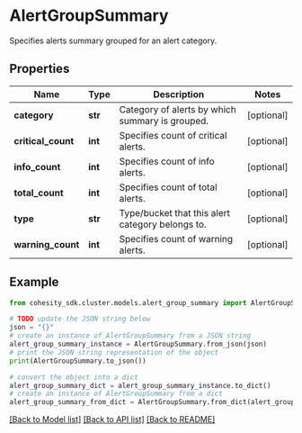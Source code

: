 # AlertGroupSummary

Specifies alerts summary grouped for an alert category.

## Properties

Name | Type | Description | Notes
------------ | ------------- | ------------- | -------------
**category** | **str** | Category of alerts by which summary is grouped. | [optional] 
**critical_count** | **int** | Specifies count of critical alerts. | [optional] 
**info_count** | **int** | Specifies count of info alerts. | [optional] 
**total_count** | **int** | Specifies count of total alerts. | [optional] 
**type** | **str** | Type/bucket that this alert category belongs to. | [optional] 
**warning_count** | **int** | Specifies count of warning alerts. | [optional] 

## Example

```python
from cohesity_sdk.cluster.models.alert_group_summary import AlertGroupSummary

# TODO update the JSON string below
json = "{}"
# create an instance of AlertGroupSummary from a JSON string
alert_group_summary_instance = AlertGroupSummary.from_json(json)
# print the JSON string representation of the object
print(AlertGroupSummary.to_json())

# convert the object into a dict
alert_group_summary_dict = alert_group_summary_instance.to_dict()
# create an instance of AlertGroupSummary from a dict
alert_group_summary_from_dict = AlertGroupSummary.from_dict(alert_group_summary_dict)
```
[[Back to Model list]](../README.md#documentation-for-models) [[Back to API list]](../README.md#documentation-for-api-endpoints) [[Back to README]](../README.md)


